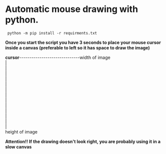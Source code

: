 # Automatic mouse drawing with python.
<code> python -m pip install -r requirments.txt </code>

**Once you start the script you have 3 seconds to place your mouse cursor inside a canvas (preferable to left so it has space to draw the image)**


**cursor**------------------------------width of image<br />
|
<br />
|
<br />
|
<br />
|
<br />
|
<br />
|
<br />
|
<br />
|
<br />
|
<br />
|
<br />
|
<br />
|
<br />
|
<br />
height of image

**Attention!! If the drawing doesn't look right, you are probably using it in a slow canvas**
